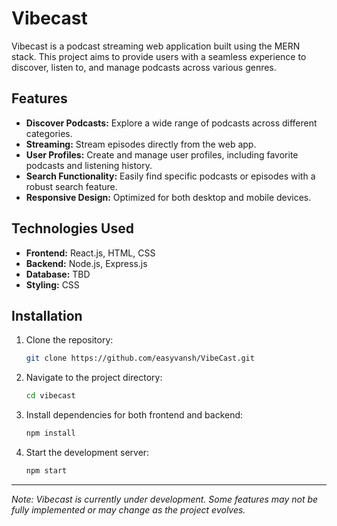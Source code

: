 # Vibecast

Vibecast is a podcast streaming web application built using the MERN stack. 
This project aims to provide users with a seamless experience to discover, listen to, and manage podcasts across various genres.

## Features

- **Discover Podcasts:** Explore a wide range of podcasts across different categories.
- **Streaming:** Stream episodes directly from the web app.
- **User Profiles:** Create and manage user profiles, including favorite podcasts and listening history.
- **Search Functionality:** Easily find specific podcasts or episodes with a robust search feature.
- **Responsive Design:** Optimized for both desktop and mobile devices.

## Technologies Used

- **Frontend:** React.js, HTML, CSS
- **Backend:** Node.js, Express.js
- **Database:** TBD
- **Styling:** CSS 

## Installation

1. Clone the repository:
   ```bash
   git clone https://github.com/easyvansh/VibeCast.git
   ```
2. Navigate to the project directory:
   ```bash
   cd vibecast
   ```
3. Install dependencies for both frontend and backend:
   ```bash
   npm install
   ```
4. Start the development server:
   ```bash
   npm start
   ```

---

*Note: Vibecast is currently under development. Some features may not be fully implemented or may change as the project evolves.*